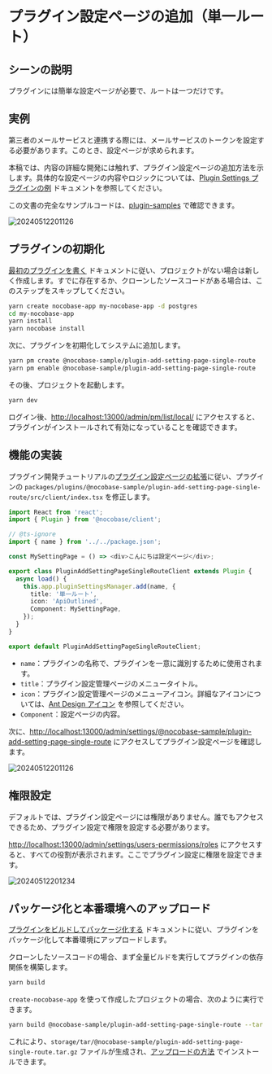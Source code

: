 # プラグイン設定ページの追加（単一ルート）

## シーンの説明

プラグインには簡単な設定ページが必要で、ルートは一つだけです。

## 実例

第三者のメールサービスと連携する際には、メールサービスのトークンを設定する必要があります。このとき、設定ページが求められます。

本稿では、内容の詳細な開発には触れず、プラグイン設定ページの追加方法を示します。具体的な設定ページの内容やロジックについては、[Plugin Settings プラグインの例](/plugin-samples/plugin-settings) ドキュメントを参照してください。

この文書の完全なサンプルコードは、[plugin-samples](https://github.com/nocobase/plugin-samples/tree/main/packages/plugins/%40nocobase-sample/plugin-add-setting-page-single-route) で確認できます。

![20240512201126](https://static-docs.nocobase.com/20240512201126.png)

## プラグインの初期化

[最初のプラグインを書く](/development/your-first-plugin) ドキュメントに従い、プロジェクトがない場合は新しく作成します。すでに存在するか、クローンしたソースコードがある場合は、このステップをスキップしてください。

```bash
yarn create nocobase-app my-nocobase-app -d postgres
cd my-nocobase-app
yarn install
yarn nocobase install
```

次に、プラグインを初期化してシステムに追加します。

```bash
yarn pm create @nocobase-sample/plugin-add-setting-page-single-route
yarn pm enable @nocobase-sample/plugin-add-setting-page-single-route
```

その後、プロジェクトを起動します。

```bash
yarn dev
```

ログイン後、[http://localhost:13000/admin/pm/list/local/](http://localhost:13000/admin/pm/list/local/) にアクセスすると、プラグインがインストールされて有効になっていることを確認できます。

## 機能の実装

プラグイン開発チュートリアルの[プラグイン設定ページの拡張](/development/client/router#プラグイン設定ページの拡張)に従い、プラグインの `packages/plugins/@nocobase-sample/plugin-add-setting-page-single-route/src/client/index.tsx` を修正します。

```ts
import React from 'react';
import { Plugin } from '@nocobase/client';

// @ts-ignore
import { name } from '../../package.json';

const MySettingPage = () => <div>こんにちは設定ページ</div>;

export class PluginAddSettingPageSingleRouteClient extends Plugin {
  async load() {
    this.app.pluginSettingsManager.add(name, {
      title: '単一ルート',
      icon: 'ApiOutlined',
      Component: MySettingPage,
    });
  }
}

export default PluginAddSettingPageSingleRouteClient;
```

- `name`：プラグインの名称で、プラグインを一意に識別するために使用されます。
- `title`：プラグイン設定管理ページのメニュータイトル。
- `icon`：プラグイン設定管理ページのメニューアイコン。詳細なアイコンについては、[Ant Design アイコン](https://ant.design/components/icon/) を参照してください。
- `Component`：設定ページの内容。

次に、[http://localhost:13000/admin/settings/@nocobase-sample/plugin-add-setting-page-single-route](http://localhost:13000/admin/settings/@nocobase-sample/plugin-add-setting-page-single-route) にアクセスしてプラグイン設定ページを確認します。

![20240512201126](https://static-docs.nocobase.com/20240512201126.png)

## 権限設定

デフォルトでは、プラグイン設定ページには権限がありません。誰でもアクセスできるため、プラグイン設定で権限を設定する必要があります。

[http://localhost:13000/admin/settings/users-permissions/roles](http://localhost:13000/admin/settings/users-permissions/roles) にアクセスすると、すべての役割が表示されます。ここでプラグイン設定に権限を設定できます。

![20240512201234](https://static-docs.nocobase.com/20240512201234.png)

## パッケージ化と本番環境へのアップロード

[プラグインをビルドしてパッケージ化する](/development/your-first-plugin#プラグインをビルドしてパッケージ化する) ドキュメントに従い、プラグインをパッケージ化して本番環境にアップロードします。

クローンしたソースコードの場合、まず全量ビルドを実行してプラグインの依存関係を構築します。

```bash
yarn build
```

`create-nocobase-app` を使って作成したプロジェクトの場合、次のように実行できます。

```bash
yarn build @nocobase-sample/plugin-add-setting-page-single-route --tar
```

これにより、`storage/tar/@nocobase-sample/plugin-add-setting-page-single-route.tar.gz` ファイルが生成され、[アップロードの方法](/welcome/getting-started/plugin) でインストールできます。

